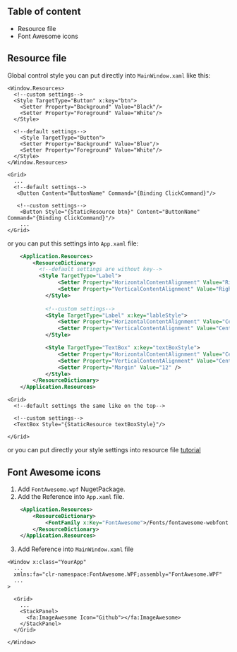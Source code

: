 ## Table of content
* Resource file
* Font Awesome icons


## Resource file

Global control style you can put directly into `MainWindow.xaml` like this:

```xaml
<Window.Resources>
  <!--custom settings-->
  <Style TargetType="Button" x:key="btn">
    <Setter Property="Background" Value="Black"/>
    <Setter Property="Foreground" Value="White"/>
  </Style>
  
  <!--default settings-->
    <Style TargetType="Button">
    <Setter Property="Background" Value="Blue"/>
    <Setter Property="Foreground" Value="White"/>
  </Style>
</Window.Resources>

<Grid>
  ...
  <!--default settings-->
   <Button Content="ButtonName" Command="{Binding ClickCommand}"/>
   
   <!--custom settings-->
    <Button Style="{StaticResource btn}" Content="ButtonName" Command="{Binding ClickCommand}"/>
    ...
</Grid>
```

or you can put this settings into `App.xaml` file:

```xml
    <Application.Resources>
        <ResourceDictionary>
          <!--default settings are without key-->
          <Style TargetType="Label">
                <Setter Property="HorizontalContentAlignment" Value="Right" />
                <Setter Property="VerticalContentAlignment" Value="Right" />
            </Style>
          
            <!--custom settings-->
            <Style TargetType="Label" x:key="lableStyle">
                <Setter Property="HorizontalContentAlignment" Value="Center" />
                <Setter Property="VerticalContentAlignment" Value="Center" />
            </Style>

            <Style TargetType="TextBox" x:key="textBoxStyle">
                <Setter Property="HorizontalContentAlignment" Value="Center" />
                <Setter Property="VerticalContentAlignment" Value="Center" />
                <Setter Property="Margin" Value="12" />
            </Style>
        </ResourceDictionary>
    </Application.Resources>
```

```MainWindow.xaml
<Grid>
  <!--default settings the same like on the top-->
  
  <!--custom settings-->
  <TextBox Style="{StaticResource textBoxStyle}"/>
  
</Grid>
```
or you can put directly your style settings into resource file [tutorial](https://www.youtube.com/watch?v=Y9hElE-vx34&ab_channel=ToskersCorner)

## Font Awesome icons

1. Add `FontAwesome.wpf` NugetPackage.
2.  Add the Reference into `App.xaml` file.

```xml
    <Application.Resources>
        <ResourceDictionary>
            <FontFamily x:Key="FontAwesome">/Fonts/fontawesome-webfont.ttf#FontAwesome</FontFamily>
        </ResourceDictionary>
    </Application.Resources>
```

3. Add Reference into `MainWindow.xaml` file

```xaml
<Window x:class="YourApp"
  ...
  xmlns:fa="clr-namespace:FontAwesome.WPF;assembly="FontAwesome.WPF"
  ...
>

  <Grid>
    ...
    <StackPanel>
      <fa:ImageAwesome Icon="Github"></fa:ImageAwesome>
    </StackPanel>
  </Grid>
  
</Window>
```

